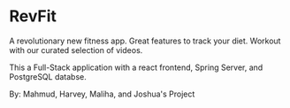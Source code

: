# RevFit
A revolutionary new fitness app. Great features to track your diet. Workout with our curated selection of videos.

This a Full-Stack application with a react frontend, Spring Server, and PostgreSQL databse.

By:
Mahmud, Harvey, Maliha, and Joshua's Project
